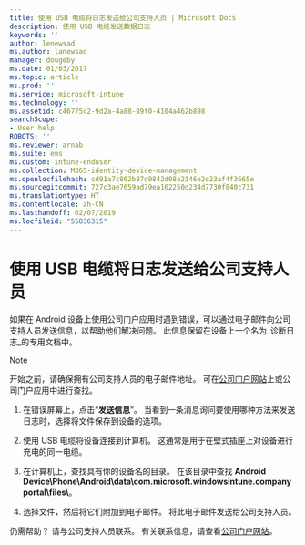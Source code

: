 ```yaml
---
title: 使用 USB 电缆将日志发送给公司支持人员 | Microsoft Docs
description: 使用 USB 电缆发送数据日志
keywords: ''
author: lenewsad
ms.author: lanewsad
manager: dougeby
ms.date: 01/03/2017
ms.topic: article
ms.prod: ''
ms.service: microsoft-intune
ms.technology: ''
ms.assetid: c46775c2-9d2a-4a88-89f0-4104a462b898
searchScope:
- User help
ROBOTS: ''
ms.reviewer: arnab
ms.suite: ems
ms.custom: intune-enduser
ms.collection: M365-identity-device-management
ms.openlocfilehash: cd91a7c862b87d9842d08a2346e2e23af4f3665e
ms.sourcegitcommit: 727c3ae7659ad79ea162250d234d7730f840c731
ms.translationtype: HT
ms.contentlocale: zh-CN
ms.lasthandoff: 02/07/2019
ms.locfileid: "55836315"
---
```

# <a name="send-logs-to-your-company-support-using-a-usb-cable"></a>使用 USB 电缆将日志发送给公司支持人员

如果在 Android 设备上使用公司门户应用时遇到错误，可以通过电子邮件向公司支持人员发送信息，以帮助他们解决问题。 此信息保留在设备上一个名为_诊断日志_的专用文档中。

> [!Note]
> 开始之前，请确保拥有公司支持人员的电子邮件地址。 可在[公司门户网站](https://go.microsoft.com/fwlink/?linkid=2010980)上或公司门户应用中进行查找。

1. 在错误屏幕上，点击“**发送信息**”。 当看到一条消息询问要使用哪种方法来发送日志时，选择将文件保存到设备的选项。

2. 使用 USB 电缆将设备连接到计算机。 这通常是用于在壁式插座上对设备进行充电的同一电缆。

3. 在计算机上，查找具有你的设备名的目录。 在该目录中查找 <strong>Android Device\Phone\Android\data\com.microsoft.windowsintune.companyportal\files\\</strong>。

4. 选择文件，然后将它们附加到电子邮件。 将此电子邮件发送给公司支持人员。

仍需帮助？ 请与公司支持人员联系。 有关联系信息，请查看[公司门户网站](https://go.microsoft.com/fwlink/?linkid=2010980)。
